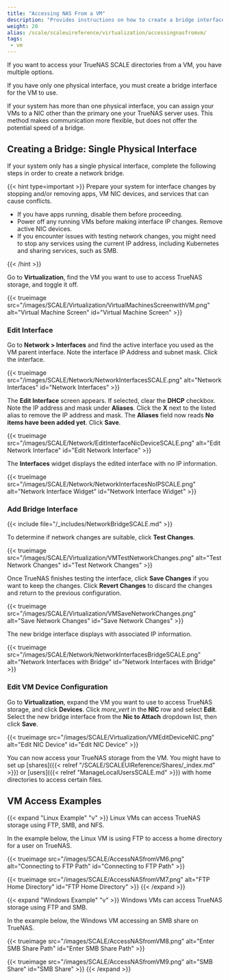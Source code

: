 ```yaml
---
title: "Accessing NAS From a VM"
description: "Provides instructions on how to create a bridge interface for the VM and provides Linux and Windows examples."
weight: 20
alias: /scale/scaleuireference/virtualization/accessingnasfromvm/
tags:
 - vm
---
```


If you want to access your TrueNAS SCALE directories from a VM, you have multiple options.

If you have only one physical interface, you must create a bridge interface for the VM to use.

If your system has more than one physical interface, you can assign your VMs to a NIC other than the primary one your TrueNAS server uses. This method makes communication more flexible, but does not offer the potential speed of a bridge.

## Creating a Bridge: Single Physical Interface

If your system only has a single physical interface, complete the following steps in order to create a network bridge.

{{< hint type=important >}}
Prepare your system for interface changes by stopping and/or removing apps, VM NIC devices, and services that can cause conflicts.

* If you have apps running, disable them before proceeding.
* Power off any running VMs before making interface IP changes. Remove active NIC devices.
* If you encounter issues with testing network changes, you might need to stop any services using the current IP address, including Kubernetes and sharing services, such as SMB.
<!-- Fuller procedure to be added below in a separate PR (PD-1018): click **Devices** and remove the attached NIC before proceeding. After creating the bridge, [recreate NIC device(s)]({{< relref "AddManageVMDevicesSCALE.md" >}}) to attach the bridge. -->
{{< /hint >}}

Go to **Virtualization**, find the VM you want to use to access TrueNAS storage, and toggle it off.

{{< trueimage src="/images/SCALE/Virtualization/VirtualMachinesScreenwithVM.png" alt="Virtual Machine Screen" id="Virtual Machine Screen" >}}

### Edit Interface

Go to **Network > Interfaces** and find the active interface you used as the VM parent interface. Note the interface IP Address and subnet mask.
Click the interface.

{{< trueimage src="/images/SCALE/Network/NetworkInterfacesSCALE.png" alt="Network Interfaces" id="Network Interfaces" >}}

The **Edit Interface** screen appears. If selected, clear the **DHCP** checkbox. Note the IP address and mask under **Aliases**. Click the **X** next to the listed alias to remove the IP address and mask. The **Aliases** field now reads **No items have been added yet**. Click **Save**.

{{< trueimage src="/images/SCALE/Network/EditInterfaceNicDeviceSCALE.png" alt="Edit Network Interface" id="Edit Network Interface" >}}

The **Interfaces** widget displays the edited interface with no IP information.

{{< trueimage src="/images/SCALE/Network/NetworkInterfacesNoIPSCALE.png" alt="Network Interface Widget" id="Network Interface Widget" >}}

### Add Bridge Interface

{{< include file="/_includes/NetworkBridgeSCALE.md" >}}

To determine if network changes are suitable, click **Test Changes**.

{{< trueimage src="/images/SCALE/Virtualization/VMTestNetworkChanges.png" alt="Test Network Changes" id="Test Network Changes" >}}

Once TrueNAS finishes testing the interface, click **Save Changes** if you want to keep the changes. Click **Revert Changes** to discard the changes and return to the previous configuration.

<!-- Troubleshooting network testing here -->

{{< trueimage src="/images/SCALE/Virtualization/VMSaveNetworkChanges.png" alt="Save Network Changes" id="Save Network Changes" >}}

The new bridge interface displays with associated IP information.

{{< trueimage src="/images/SCALE/Network/NetworkInterfacesBridgeSCALE.png" alt="Network Interfaces with Bridge" id="Network Interfaces with Bridge" >}}

### Edit VM Device Configuration

Go to **Virtualization**, expand the VM you want to use to access TrueNAS storage, and click **Devices**. Click <i class="material-icons" aria-hidden="true" title="System Update">more_vert</i> in the **NIC** row and select **Edit**.
Select the new bridge interface from the **Nic to Attach** dropdown list, then click **Save**.

{{< trueimage src="/images/SCALE/Virtualization/VMEditDeviceNIC.png" alt="Edit NIC Device" id="Edit NIC Device" >}}

You can now access your TrueNAS storage from the VM. You might have to set up [shares]({{< relref "/SCALE/SCALEUIReference/Shares/_index.md" >}}) or [users]({{< relref "ManageLocalUsersSCALE.md" >}}) with home directories to access certain files.

## VM Access Examples

{{< expand "Linux Example" "v" >}}
Linux VMs can access TrueNAS storage using FTP, SMB, and NFS.

In the example below, the Linux VM is using FTP to access a home directory for a user on TrueNAS.

{{< trueimage src="/images/SCALE/AccessNASfromVM6.png" alt="Connecting to FTP Path" id="Connecting to FTP Path" >}}

{{< trueimage src="/images/SCALE/AccessNASfromVM7.png" alt="FTP Home Directory" id="FTP Home Directory" >}}
{{< /expand >}}

{{< expand "Windows Example" "v" >}}
Windows VMs can access TrueNAS storage using FTP and SMB.

In the example below, the Windows VM accessing an SMB share on TrueNAS.

{{< trueimage src="/images/SCALE/AccessNASfromVM8.png" alt="Enter SMB Share Path" id="Enter SMB Share Path" >}}

{{< trueimage src="/images/SCALE/AccessNASfromVM9.png" alt="SMB Share" id="SMB Share" >}}
{{< /expand >}}
